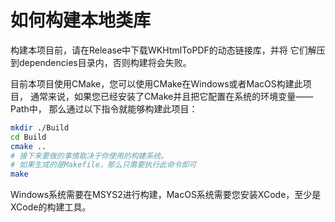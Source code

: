 # 如何构建本地类库

构建本项目前，请在Release中下载WKHtmlToPDF的动态链接库，并将
它们解压到dependencies目录内，否则构建将会失败。

目前本项目使用CMake，您可以使用CMake在Windows或者MacOS构建此项目，
通常来说，如果您已经安装了CMake并且把它配置在系统的环境变量——Path中，
那么通过以下指令就能够构建此项目：

```bash
mkdir ./Build
cd Build
cmake ..
# 接下来要做的事情取决于你使用的构建系统。
# 如果生成的是Makefile，那么只需要执行此命令即可
make
```

Windows系统需要在MSYS2进行构建，MacOS系统需要您安装XCode，至少是XCode的构建工具。
